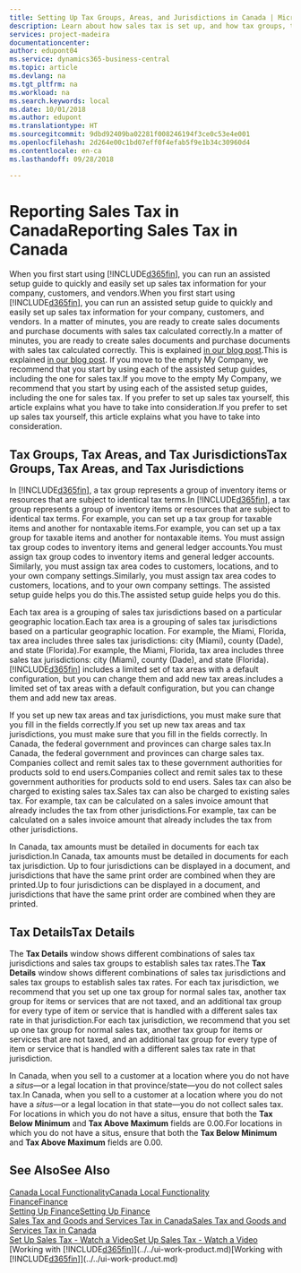 ```yaml
---
title: Setting Up Tax Groups, Areas, and Jurisdictions in Canada | Microsoft Docs
description: Learn about how sales tax is set up, and how tax groups, tax areas (states, counties, cities, and localities), tax jurisdictions, and tax details work.
services: project-madeira
documentationcenter: 
author: edupont04
ms.service: dynamics365-business-central
ms.topic: article
ms.devlang: na
ms.tgt_pltfrm: na
ms.workload: na
ms.search.keywords: local
ms.date: 10/01/2018
ms.author: edupont
ms.translationtype: HT
ms.sourcegitcommit: 9dbd92409ba02281f008246194f3ce0c53e4e001
ms.openlocfilehash: 2d264e00c1bd07eff0f4efab5f9e1b34c30960d4
ms.contentlocale: en-ca
ms.lasthandoff: 09/28/2018

---
```

# <a name="reporting-sales-tax-in-canada"></a><span data-ttu-id="ff44c-103">Reporting Sales Tax in Canada</span><span class="sxs-lookup"><span data-stu-id="ff44c-103">Reporting Sales Tax in Canada</span></span>
<span data-ttu-id="ff44c-104">When you first start using [!INCLUDE[d365fin](../../includes/d365fin_md.md)], you can run an assisted setup guide to quickly and easily set up sales tax information for your company, customers, and vendors.</span><span class="sxs-lookup"><span data-stu-id="ff44c-104">When you first start using [!INCLUDE[d365fin](../../includes/d365fin_md.md)], you can run an assisted setup guide to quickly and easily set up sales tax information for your company, customers, and vendors.</span></span> <span data-ttu-id="ff44c-105">In a matter of minutes, you are ready to create sales documents and purchase documents with sales tax calculated correctly.</span><span class="sxs-lookup"><span data-stu-id="ff44c-105">In a matter of minutes, you are ready to create sales documents and purchase documents with sales tax calculated correctly.</span></span> <span data-ttu-id="ff44c-106">This is explained [in our blog post](https://madeira.microsoft.com/blog/sales-tax-setup-made-easy).</span><span class="sxs-lookup"><span data-stu-id="ff44c-106">This is explained [in our blog post](https://madeira.microsoft.com/blog/sales-tax-setup-made-easy).</span></span>
<span data-ttu-id="ff44c-107">If you move to the empty My Company, we recommend that you start by using each of the assisted setup guides, including the one for sales tax.</span><span class="sxs-lookup"><span data-stu-id="ff44c-107">If you move to the empty My Company, we recommend that you start by using each of the assisted setup guides, including the one for sales tax.</span></span> <span data-ttu-id="ff44c-108">If you prefer to set up sales tax yourself, this article explains what you have to take into consideration.</span><span class="sxs-lookup"><span data-stu-id="ff44c-108">If you prefer to set up sales tax yourself, this article explains what you have to take into consideration.</span></span>  

## <a name="tax-groups-tax-areas-and-tax-jurisdictions"></a><span data-ttu-id="ff44c-109">Tax Groups, Tax Areas, and Tax Jurisdictions</span><span class="sxs-lookup"><span data-stu-id="ff44c-109">Tax Groups, Tax Areas, and Tax Jurisdictions</span></span>
<span data-ttu-id="ff44c-110">In [!INCLUDE[d365fin](../../includes/d365fin_md.md)], a tax group represents a group of inventory items or resources that are subject to identical tax terms.</span><span class="sxs-lookup"><span data-stu-id="ff44c-110">In [!INCLUDE[d365fin](../../includes/d365fin_md.md)], a tax group represents a group of inventory items or resources that are subject to identical tax terms.</span></span> <span data-ttu-id="ff44c-111">For example, you can set up a tax group for taxable items and another for nontaxable items.</span><span class="sxs-lookup"><span data-stu-id="ff44c-111">For example, you can set up a tax group for taxable items and another for nontaxable items.</span></span> <span data-ttu-id="ff44c-112">You must assign tax group codes to inventory items and general ledger accounts.</span><span class="sxs-lookup"><span data-stu-id="ff44c-112">You must assign tax group codes to inventory items and general ledger accounts.</span></span> <span data-ttu-id="ff44c-113">Similarly, you must assign tax area codes to customers, locations, and to your own company settings.</span><span class="sxs-lookup"><span data-stu-id="ff44c-113">Similarly, you must assign tax area codes to customers, locations, and to your own company settings.</span></span> <span data-ttu-id="ff44c-114">The assisted setup guide helps you do this.</span><span class="sxs-lookup"><span data-stu-id="ff44c-114">The assisted setup guide helps you do this.</span></span>  

<span data-ttu-id="ff44c-115">Each tax area is a grouping of sales tax jurisdictions based on a particular geographic location.</span><span class="sxs-lookup"><span data-stu-id="ff44c-115">Each tax area is a grouping of sales tax jurisdictions based on a particular geographic location.</span></span> <span data-ttu-id="ff44c-116">For example, the Miami, Florida, tax area includes three sales tax jurisdictions: city (Miami), county (Dade), and state (Florida).</span><span class="sxs-lookup"><span data-stu-id="ff44c-116">For example, the Miami, Florida, tax area includes three sales tax jurisdictions: city (Miami), county (Dade), and state (Florida).</span></span> [!INCLUDE[d365fin](../../includes/d365fin_md.md)] <span data-ttu-id="ff44c-117">includes a limited set of tax areas with a default configuration, but you can change them and add new tax areas.</span><span class="sxs-lookup"><span data-stu-id="ff44c-117">includes a limited set of tax areas with a default configuration, but you can change them and add new tax areas.</span></span>  

<span data-ttu-id="ff44c-118">If you set up new tax areas and tax jurisdictions, you must make sure that you fill in the fields correctly.</span><span class="sxs-lookup"><span data-stu-id="ff44c-118">If you set up new tax areas and tax jurisdictions, you must make sure that you fill in the fields correctly.</span></span> <span data-ttu-id="ff44c-119">In Canada, the federal government and provinces can charge sales tax.</span><span class="sxs-lookup"><span data-stu-id="ff44c-119">In Canada, the federal government and provinces can charge sales tax.</span></span> <span data-ttu-id="ff44c-120">Companies collect and remit sales tax to these government authorities for products sold to end users.</span><span class="sxs-lookup"><span data-stu-id="ff44c-120">Companies collect and remit sales tax to these government authorities for products sold to end users.</span></span> <span data-ttu-id="ff44c-121">Sales tax can also be charged to existing sales tax.</span><span class="sxs-lookup"><span data-stu-id="ff44c-121">Sales tax can also be charged to existing sales tax.</span></span> <span data-ttu-id="ff44c-122">For example, tax can be calculated on a sales invoice amount that already includes the tax from other jurisdictions.</span><span class="sxs-lookup"><span data-stu-id="ff44c-122">For example, tax can be calculated on a sales invoice amount that already includes the tax from other jurisdictions.</span></span>  

<span data-ttu-id="ff44c-123">In Canada, tax amounts must be detailed in documents for each tax jurisdiction.</span><span class="sxs-lookup"><span data-stu-id="ff44c-123">In Canada, tax amounts must be detailed in documents for each tax jurisdiction.</span></span> <span data-ttu-id="ff44c-124">Up to four jurisdictions can be displayed in a document, and jurisdictions that have the same print order are combined when they are printed.</span><span class="sxs-lookup"><span data-stu-id="ff44c-124">Up to four jurisdictions can be displayed in a document, and jurisdictions that have the same print order are combined when they are printed.</span></span>  

## <a name="tax-details"></a><span data-ttu-id="ff44c-125">Tax Details</span><span class="sxs-lookup"><span data-stu-id="ff44c-125">Tax Details</span></span>
<span data-ttu-id="ff44c-126">The **Tax Details** window shows different combinations of sales tax jurisdictions and sales tax groups to establish sales tax rates.</span><span class="sxs-lookup"><span data-stu-id="ff44c-126">The **Tax Details** window shows different combinations of sales tax jurisdictions and sales tax groups to establish sales tax rates.</span></span> <span data-ttu-id="ff44c-127">For each tax jurisdiction, we recommend that you set up one tax group for normal sales tax, another tax group for items or services that are not taxed, and an additional tax group for every type of item or service that is handled with a different sales tax rate in that jurisdiction.</span><span class="sxs-lookup"><span data-stu-id="ff44c-127">For each tax jurisdiction, we recommend that you set up one tax group for normal sales tax, another tax group for items or services that are not taxed, and an additional tax group for every type of item or service that is handled with a different sales tax rate in that jurisdiction.</span></span>  

<span data-ttu-id="ff44c-128">In Canada, when you sell to a customer at a location where you do not have a *situs*—or a legal location in that province/state—you do not collect sales tax.</span><span class="sxs-lookup"><span data-stu-id="ff44c-128">In Canada, when you sell to a customer at a location where you do not have a *situs*—or a legal location in that state—you do not collect sales tax.</span></span> <span data-ttu-id="ff44c-129">For locations in which you do not have a situs, ensure that both the **Tax Below Minimum** and **Tax Above Maximum** fields are 0.00.</span><span class="sxs-lookup"><span data-stu-id="ff44c-129">For locations in which you do not have a situs, ensure that both the **Tax Below Minimum** and **Tax Above Maximum** fields are 0.00.</span></span>  

## <a name="see-also"></a><span data-ttu-id="ff44c-130">See Also</span><span class="sxs-lookup"><span data-stu-id="ff44c-130">See Also</span></span>
[<span data-ttu-id="ff44c-131">Canada Local Functionality</span><span class="sxs-lookup"><span data-stu-id="ff44c-131">Canada Local Functionality</span></span>](canada-local-functionality.md)  
[<span data-ttu-id="ff44c-132">Finance</span><span class="sxs-lookup"><span data-stu-id="ff44c-132">Finance</span></span>](../../finance.md)  
[<span data-ttu-id="ff44c-133">Setting Up Finance</span><span class="sxs-lookup"><span data-stu-id="ff44c-133">Setting Up Finance</span></span>](../../finance-setup-finance.md)  
[<span data-ttu-id="ff44c-134">Sales Tax and Goods and Services Tax in Canada</span><span class="sxs-lookup"><span data-stu-id="ff44c-134">Sales Tax and Goods and Services Tax in Canada</span></span>](sales-tax-goods-services.md)  
[<span data-ttu-id="ff44c-135">Set Up Sales Tax - Watch a Video</span><span class="sxs-lookup"><span data-stu-id="ff44c-135">Set Up Sales Tax - Watch a Video</span></span>](https://www.youtube.com/watch?v=qMs4BoSytN8&index=13&list=PLcakwueIHoT8K1m148oMqo7amR2a7Bz-8)  
<span data-ttu-id="ff44c-136">[Working with [!INCLUDE[d365fin](../../includes/d365fin_md.md)]](../../ui-work-product.md)</span><span class="sxs-lookup"><span data-stu-id="ff44c-136">[Working with [!INCLUDE[d365fin](../../includes/d365fin_md.md)]](../../ui-work-product.md)</span></span>  

